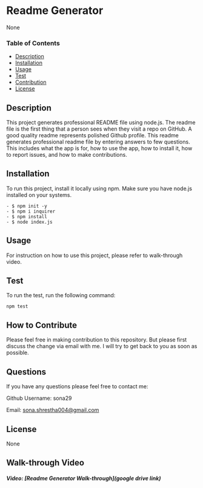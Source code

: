 # Readme Generator

None

### Table of Contents

- [Description](#description)
- [Installation](#installation)
- [Usage](#usage)
- [Test](#test)
- [Contribution](#contribution)
- [License](#license)

## Description

This project generates professional README file using node.js. The readme file is the first thing that a person sees when they visit a repo on GitHub. A good quality readme represents polished Github profile. This readme generates professional readme file by entering answers to few questions. This includes what the app is for, how to use the app, how to install it, how to report issues, and how to make contributions.

## Installation

To run this project, install it locally using npm. Make sure you have node.js installed on your systems.

```
- $ npm init -y
- $ npm i inquirer
- $ npm install
- $ node index.js
```

## Usage

For instruction on how to use this project, please refer to walk-through video.

## Test

To run the test, run the following command:

```
npm test

```

## How to Contribute

Please feel free in making contribution to this repository. But please first discuss the change via email with me. I will try to get back to you as soon as possible.

## Questions

If you have any questions please feel free to contact me:

Github Username: sona29

Email: sona.shrestha004@gmail.com

## License

None

## Walk-through Video

##### Video: [Readme Generator Walk-through](google drive link)
